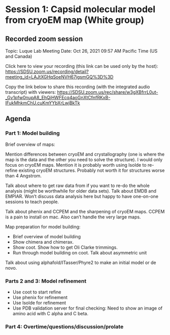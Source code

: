# Session 1: Capsid molecular model from cryoEM map (White group)

## Recorded zoom session
Topic: Luque Lab Meeting
Date: Oct 26, 2021 09:57 AM Pacific Time (US and Canada)

Click here to view your recording (this link can be used only by the host): 
<https://SDSU.zoom.us/recording/detail?meeting_id=LAJtXGHqSoeNVH67igsmGQ%3D%3D>

Copy the link below to share this recording (with the integrated audio transcript) with viewers:
<https://SDSU.zoom.us/rec/share/w3gXBfrrL0ut-_Gv1pfw0nupA8_EhQjHWFEcq4aoGnXtCfnfRKxB-lFukMhkmChU.cuKmYYbXrLwjBkTk>

## Agenda

### Part 1: Model building

Brief overview of maps:

Mention differences between cryoEM and crystallography (one is where the map is the data and the other you need to solve the structure). I would only focus on cryoEM maps. Mention it is probably worth using Isolde to re-refine existing cryoEM structures. Probably not worth it for structures worse than 4 Angstrom.

Talk about where to get raw data from if you want to re-do the whole analysis (might be worthwhile for older data sets). Talk about EMDB and EMPIAR. Won’t discuss data analysis here but happy to have one-on-one sessions to teach people. 

Talk about phenix and CCPEM and the sharpening of cryoEM maps. CCPEM is a pain to install on mac. Also can’t handle the very large maps.

Map preparation for model building:
+ Brief overview of model building
+ Show chimera and chimerax.
+ Show coot. Show how to get Oli Clarke trimmings.
+ Run through model building on coot. Talk about asymmetric unit

Talk about using alphafold/ITasser/Phyre2 to make an initial model or de novo.
	
		
### Parts 2 and 3: Model refinement

+ Use coot to start refine
+ Use phenix for refinement
+ Use Isolde for refinement
+ Use PDB validation server for final checking: Need to show an image of amino acid with C alpha and C beta.


### Part 4: Overtime/questions/discussion/prolate
